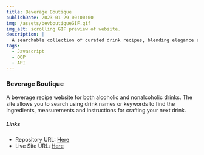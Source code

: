 ```yaml
---
title: Beverage Boutique
publishDate: 2023-01-29 00:00:00
img: /assets/bevboutiqueGIF.gif
img_alt: scrolling GIF preview of website.
description: |
  A searchable collection of curated drink recipes, blending elegance and flavors.
tags:
  - Javascript
  - OOP
  - API
---
```



### Beverage Boutique

 A beverage recipe website for both alcoholic and nonalcoholic drinks. The site allows you to search using drink names or keywords to find the ingredients, measurements and instructions for crafting your next drink.


##### Links

- Repository URL: [Here](https://github.com/codewithjazzy/Beverage-Boutique)
- Live Site URL: [Here](https://beverageboutique.netlify.app/)